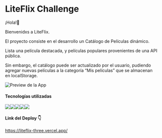 
# LiteFlix Challenge 

¡Hola!👋 


Bienvenidxs a LiteFlix.

El proyecto consiste en el desarrollo un Catálogo de Películas dinámico.

Lista una película destacada, y películas populares provenientes de una API pública.

Sin embargo, el catálogo puede ser actualizado por el usuario, pudiendo agregar nuevas películas a la categoría “Mis películas” que se almacenan en localStorage.



![Preview de la App ](https://github.com/dmaceda/LiteFlix-Challenge/blob/master/src/assets/images/readme_img.png)

#### Tecnologías utilizadas

<img src="https://img.shields.io/badge/-JavaScript-eed718?style=flat&logo=javascript&logoColor=ffffff"><img src = "https://img.shields.io/badge/-HTML5-E34F26?style=flat&logo=html5&logoColor=white"><img src = "https://img.shields.io/badge/-CSS3-1572B6?style=flat&logo=css3&logoColor=white"><img src="https://img.shields.io/badge/-React-000000?style=flat&logo=react&logoColor=00c8ff"><img src="https://img.shields.io/badge/-Redux-764ABC?style=flat&logo=redux&logoColor=white ">


#### Link del Deploy 👇

https://liteflix-three.vercel.app/
